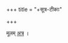 +++
title = "+सूत्र-टीकाः"

+++

मूलम् [अत्र](https://archive.org/details/APASTHAMBAGRUHYASUTRAMSUDARSHANAHARADATHA/APASTHAMBA%20GRUHYASUTRAM%20%28SUDARSHANA%2CHARADATHA%29?view=theater#page/n5/mode/2up) ।
